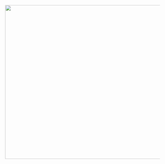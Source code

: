 

<div>
<img src="https://monosnap.com/image/jq2ob51cKdAUYl2146Oyw2u5AhV7ja" width="700" height="500"/>
</div>
